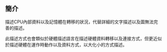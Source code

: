 ## 簡介
描述CPU內部資料以及記憶體在轉移的狀況，代替詳細的文字描述以及圖無法完善的描述。

此描述方式也會類似於硬體描述語言在描述硬體資料轉移以及連接方式，但更近似於描述硬體在運作時動作以及資料方式，以大化小的方式描述。
